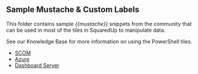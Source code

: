 ## Sample Mustache & Custom Labels

This folder contains sample _{{mustache}}_ snippets from the community that can be used in most of the tiles in SquaredUp to manipulate data.

See our Knowledge Base for more information on using the PowerShell tiles.

 - [SCOM](https://support.squaredup.com/hc/en-us/articles/360019291597)
 - [Azure](https://support.squaredup.com/hc/en-us/articles/360020261157)
 - [Dashboard Server](https://support.squaredup.com/hc/en-us/articles/4402410298385)
